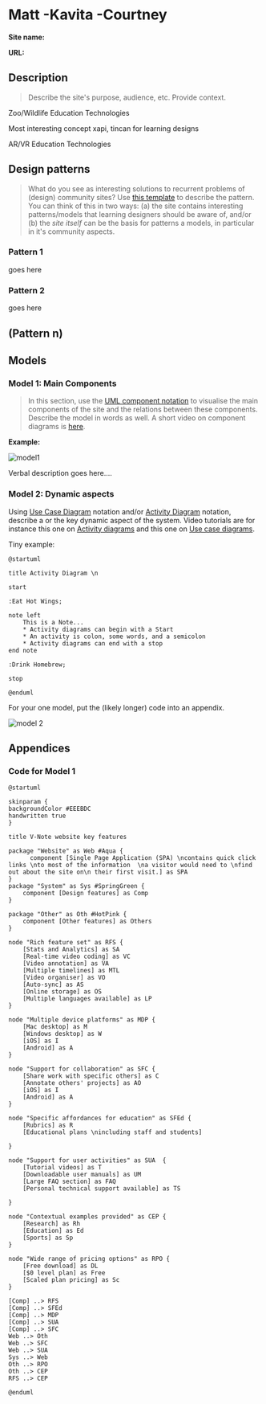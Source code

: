 # Matt -Kavita -Courtney

**Site name:**

**URL:**

## Description

> Describe the site's purpose, audience, etc. Provide context. 

Zoo/Wildlife Education Technologies 

Most interesting concept xapi, tincan for learning designs 

AR/VR Education Technologies


## Design patterns

> What do you see as interesting solutions to recurrent problems of (design) community sites? Use [this template](https://github.sydney.edu.au/crli/EDPC5022-2019/blob/master/resources/design-pattern-template.md) to describe the pattern. You can think of this in two ways: (a) the site contains interesting patterns/models that learning designers should be aware of, and/or (b) the *site itself* can be the basis for patterns a models, in particular in it's community aspects. 


### Pattern 1

goes here

### Pattern 2

goes here

## (Pattern n)


## Models

### Model 1: Main Components

> In this section, use the [UML component notation](https://www.tutorialspoint.com/uml/uml_component_diagram.htm) to visualise the main components of the site and the relations between these components. Describe the model in words as well. A short video on component diagrams is [here](https://www.youtube.com/watch?v=ipKJwnPsst8). 

**Example:**


![model1](https://www.plantuml.com/plantuml/img/bLLDRniv3BtFho2Q1TeU4lGN59dQJdU1PEtrvEEGv21BjArQ8qtrOITOzB-Nb6OcTdSlzS6MHEgHV7oYBqCKFgRML5NOQTi9Brhujre9kTjubwoQEECydCrcio_JIRKLLXsyZX4jH9-m-b5LKKU3S7_-jui81rm5JRyxV8KrYfWyXghg24vi4Duz5FCx405e3MVrzoGe7kIFT6tdBDe8Zuss6q9TyAswwuoM8cfduKEpg3_2avNEHg5jWEz9onr8mzz6srqWOtJGkX31hI5k4RHTEz-M-sGLiDUK15LrSCaei8WAwCgJNMkhmAK8OiNVV3SNu-oJvPtsiDQUW3F0nJDNGVaG2ME1pMk8sERwQ0bdJUUfagyUYR1Ivb6HKmnwOqUUCjw4pCpgY3Ydm3u3qWhE_dHnGMN-5opxdMBbey1erYc2Mcgv7JmWOCoeowkc1tjieeW1gCLGMs5UevO5fwcBVOd2d4VT8X6Wq55qHSLbb_j9SRdF1c6jYvdmOkpltoGJTKTjPGngLf_cpUtryMNdDyBgWBxSdHTRdQ8x3wzMvjEwAQTpop0Gg9j4LYcw-IMO4NQJo4gLxOKsOcMAu_NYZPdHMU5UIuJEYCYY2PcYc-bYeEX6IF89k-YwadivVY3bk4CuCJqKavutUVjNNuTLtcbLgdXBe4bTvtm42agq6igIAc82YvIk9cEFjeAQTt1-1mTDWWWTIhtM4bnkTj7G42ft0NlJU-Yy-uOo5gTw_blv3M74cb9KmahYavD5bUHneZCrPBfCApyeQ5cEPeEpC4onvSUghJI9TKHT9F0iln2J8b67v-h_6Kga3X0owhsE6akJchiQXj2t91QlAKZMQKdXjfYcxc2D4ufbK71QOPCmnUckx-UryFJshkf_w9d8KSUqB-O5qPcBY2YtbcQJWT2dTwgns-QeWWdDB7o950pmHRGajy0juHnLBc4o6tMsn832osrXR_iBVVbqfdf5SDp-eNPlqHu85Znf7taEqXYIpB7h-7vXRBcO3-6kQ421wgd9KDF-JVxn2GpkiVIhi42-VMGgd6OdMuO09Gt9QJpoA7k6YulFF6EEjwoIupszhnFpNNtgFQduluBNDD76zV4vN-5vosiwgtXKvi2B-RWcTYiUTiEwkaIhw9_l9m00)

Verbal description goes here....


### Model 2: Dynamic aspects

Using [Use Case Diagram](https://www.tutorialspoint.com/uml/uml_use_case_diagram.htm) notation and/or [Activity Diagram](https://www.tutorialspoint.com/uml/uml_activity_diagram.htm) notation, describe a or the key dynamic aspect of the system. Video tutorials are for instance this one on [Activity diagrams](https://www.youtube.com/watch?v=XFTAIj2N2Lc&t=158s) and this one on [Use case diagrams](https://www.youtube.com/watch?v=zid-MVo7M-E). 

Tiny example: 

```
@startuml

title Activity Diagram \n

start

:Eat Hot Wings;

note left
    This is a Note...
    * Activity diagrams can begin with a Start
    * An activity is colon, some words, and a semicolon
    * Activity diagrams can end with a stop
end note

:Drink Homebrew;

stop

@enduml
```

For your one model, put the (likely longer) code into an appendix. 

![model 2](https://www.plantuml.com/plantuml/img/VP2n3i8m34HtVuLdLFK3w5Aa8Z6nWCJ2ahQcjMWSb1Wg_XutWDY8iiHvTvTBdTH5lVi9G5admasd_61zOiDkYCxZMG0o1B3UEiLTK3on3Aa2aA244rqKqDPnv8Is7UvjNfPbdgv-bltRCc7d15iQM71c7Krmo04VND1z5URMXIb8WIbumZd4FXNef3TD8i_vycyC6Vi9IHfki9oNPrkR9h9ShO-dDj9SBJKDWDeG-v0N)



## Appendices

### Code for Model 1

```
@startuml

skinparam {
backgroundColor #EEEBDC
handwritten true
}

title V-Note website key features

package "Website" as Web #Aqua {
      component [Single Page Application (SPA) \ncontains quick click links \nto most of the information  \na visitor would need to \nfind out about the site on\n their first visit.] as SPA
}
package "System" as Sys #SpringGreen {
    component [Design features] as Comp
}

package "Other" as Oth #HotPink {
    component [Other features] as Others
}

node "Rich feature set" as RFS {
    [Stats and Analytics] as SA
    [Real-time video coding] as VC
    [Video annotation] as VA
    [Multiple timelines] as MTL
    [Video organiser] as VO
    [Auto-sync] as AS
    [Online storage] as OS
    [Multiple languages available] as LP
}

node "Multiple device platforms" as MDP {
    [Mac desktop] as M
    [Windows desktop] as W
    [iOS] as I
    [Android] as A
}

node "Support for collaboration" as SFC {
    [Share work with specific others] as C
    [Annotate others' projects] as AO
    [iOS] as I
    [Android] as A
}

node "Specific affordances for education" as SFEd {
    [Rubrics] as R
    [Educational plans \nincluding staff and students]

}

node "Support for user activities" as SUA  {
    [Tutorial videos] as T
    [Downloadable user manuals] as UM
    [Large FAQ section] as FAQ
    [Personal technical support available] as TS

}

node "Contextual examples provided" as CEP {
    [Research] as Rh
    [Education] as Ed
    [Sports] as Sp
}

node "Wide range of pricing options" as RPO {
    [Free download] as DL
    [$0 level plan] as Free
    [Scaled plan pricing] as Sc
}

[Comp] ..> RFS
[Comp] ..> SFEd
[Comp] ..> MDP
[Comp] ..> SUA
[Comp] ..> SFC
Web ..> Oth
Web ..> SFC
Web ..> SUA
Sys ..> Web
Oth ..> RPO
Oth ..> CEP
RFS ..> CEP

@enduml
```
